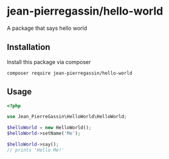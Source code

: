# jean-pierregassin/hello-world

A package that says hello world

## Installation

Install this package via composer

`composer require jean-pierregassin/hello-world`

## Usage

```php
<?php

use Jean_PierreGassin\HelloWorld\HelloWorld;

$helloWorld = new HelloWorld();
$helloWorld->setName('Me');

$helloWorld->say();
// prints 'Hello Me!'

```
